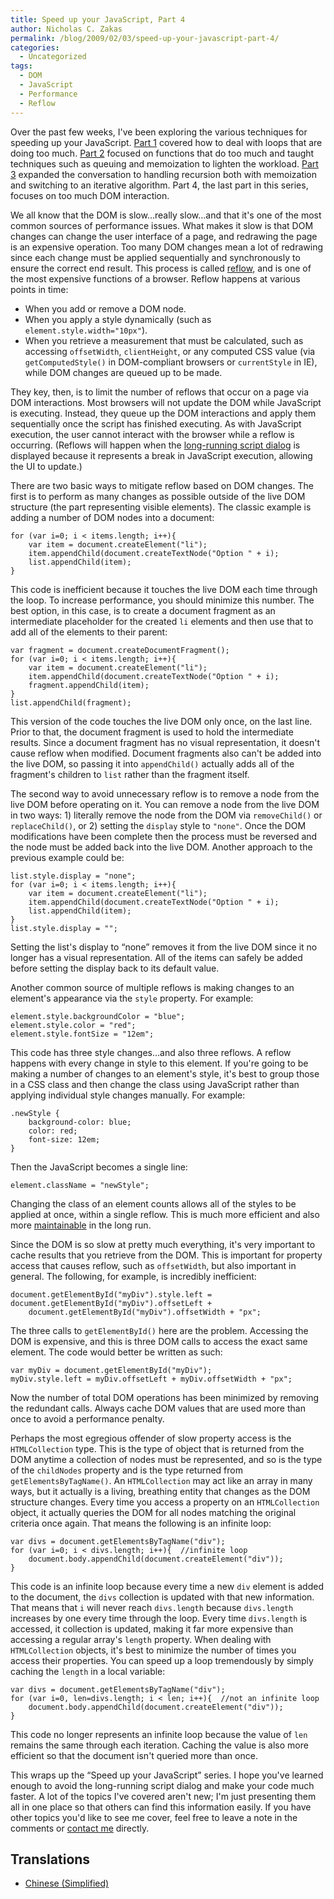```yaml
---
title: Speed up your JavaScript, Part 4
author: Nicholas C. Zakas
permalink: /blog/2009/02/03/speed-up-your-javascript-part-4/
categories:
  - Uncategorized
tags:
  - DOM
  - JavaScript
  - Performance
  - Reflow
---
```

Over the past few weeks, I've been exploring the various techniques for speeding up your JavaScript. [Part 1][1] covered how to deal with loops that are doing too much. [Part 2][2] focused on functions that do too much and taught techniques such as queuing and memoization to lighten the workload. [Part 3][3] expanded the conversation to handling recursion both with memoization and switching to an iterative algorithm. Part 4, the last part in this series, focuses on too much DOM interaction.

We all know that the DOM is slow&#8230;really slow&#8230;and that it's one of the most common sources of performance issues. What makes it slow is that DOM changes can change the user interface of a page, and redrawing the page is an expensive operation. Too many DOM changes mean a lot of redrawing since each change must be applied sequentially and synchronously to ensure the correct end result. This process is called [reflow][4], and is one of the most expensive functions of a browser. Reflow happens at various points in time:

  * When you add or remove a DOM node.
  * When you apply a style dynamically (such as `element.style.width="10px"`).
  * When you retrieve a measurement that must be calculated, such as accessing `offsetWidth`, `clientHeight`, or any computed CSS value (via `getComputedStyle()` in DOM-compliant browsers or `currentStyle` in IE), while DOM changes are queued up to be made.

They key, then, is to limit the number of reflows that occur on a page via DOM interactions. Most browsers will not update the DOM while JavaScript is executing. Instead, they queue up the DOM interactions and apply them sequentially once the script has finished executing. As with JavaScript execution, the user cannot interact with the browser while a reflow is occurring. (Reflows will happen when the [long-running script dialog][5] is displayed because it represents a break in JavaScript execution, allowing the UI to update.)

There are two basic ways to mitigate reflow based on DOM changes. The first is to perform as many changes as possible outside of the live DOM structure (the part representing visible elements). The classic example is adding a number of DOM nodes into a document:

    for (var i=0; i < items.length; i++){
        var item = document.createElement("li");
        item.appendChild(document.createTextNode("Option " + i);
        list.appendChild(item);
    }

This code is inefficient because it touches the live DOM each time through the loop. To increase performance, you should minimize this number. The best option, in this case, is to create a document fragment as an intermediate placeholder for the created `li` elements and then use that to add all of the elements to their parent:

    var fragment = document.createDocumentFragment();
    for (var i=0; i < items.length; i++){
        var item = document.createElement("li");
        item.appendChild(document.createTextNode("Option " + i);
        fragment.appendChild(item);
    }
    list.appendChild(fragment);

This version of the code touches the live DOM only once, on the last line. Prior to that, the document fragment is used to hold the intermediate results. Since a document fragment has no visual representation, it doesn't cause reflow when modified. Document fragments also can't be added into the live DOM, so passing it into `appendChild()` actually adds all of the fragment's children to `list` rather than the fragment itself.

The second way to avoid unnecessary reflow is to remove a node from the live DOM before operating on it. You can remove a node from the live DOM in two ways: 1) literally remove the node from the DOM via `removeChild()` or `replaceChild()`, or 2) setting the `display` style to `"none"`. Once the DOM modifications have been complete then the process must be reversed and the node must be added back into the live DOM. Another approach to the previous example could be:

    list.style.display = "none";
    for (var i=0; i < items.length; i++){
        var item = document.createElement("li");
        item.appendChild(document.createTextNode("Option " + i);
        list.appendChild(item);
    }
    list.style.display = "";

Setting the list's display to &#8220;none&#8221; removes it from the live DOM since it no longer has a visual representation. All of the items can safely be added before setting the display back to its default value.

Another common source of multiple reflows is making changes to an element's appearance via the `style` property. For example:

    element.style.backgroundColor = "blue";
    element.style.color = "red";
    element.style.fontSize = "12em";

This code has three style changes&#8230;and also three reflows. A reflow happens with every change in style to this element. If you're going to be making a number of changes to an element's style, it's best to group those in a CSS class and then change the class using JavaScript rather than applying individual style changes manually. For example:

    .newStyle {
        background-color: blue;
        color: red;
        font-size: 12em;
    }

Then the JavaScript becomes a single line:

    element.className = "newStyle";

Changing the class of an element counts allows all of the styles to be applied at once, within a single reflow. This is much more efficient and also more [maintainable][6] in the long run.

Since the DOM is so slow at pretty much everything, it's very important to cache results that you retrieve from the DOM. This is important for property access that causes reflow, such as `offsetWidth`, but also important in general. The following, for example, is incredibly inefficient:

    document.getElementById("myDiv").style.left = document.getElementById("myDiv").offsetLeft +
        document.getElementById("myDiv").offsetWidth + "px";
    

The three calls to `getElementById()` here are the problem. Accessing the DOM is expensive, and this is three DOM calls to access the exact same element. The code would better be written as such:

    var myDiv = document.getElementById("myDiv");
    myDiv.style.left = myDiv.offsetLeft + myDiv.offsetWidth + "px";

Now the number of total DOM operations has been minimized by removing the redundant calls. Always cache DOM values that are used more than once to avoid a performance penalty.

Perhaps the most egregious offender of slow property access is the `HTMLCollection` type. This is the type of object that is returned from the DOM anytime a collection of nodes must be represented, and so is the type of the `childNodes` property and is the type returned from `getElementsByTagName()`. An `HTMLCollection` may act like an array in many ways, but it actually is a living, breathing entity that changes as the DOM structure changes. Every time you access a property on an `HTMLCollection` object, it actually queries the DOM for all nodes matching the original criteria once again. That means the following is an infinite loop:

    var divs = document.getElementsByTagName("div");
    for (var i=0; i < divs.length; i++){  //infinite loop
        document.body.appendChild(document.createElement("div"));
    }

This code is an infinite loop because every time a new `div` element is added to the document, the `divs` collection is updated with that new information. That means that `i` will never reach `divs.length` because `divs.length` increases by one every time through the loop. Every time `divs.length` is accessed, it collection is updated, making it far more expensive than accessing a regular array's `length` property. When dealing with `HTMLCollection` objects, it's best to minimize the number of times you access their properties. You can speed up a loop tremendously by simply caching the `length` in a local variable:

    var divs = document.getElementsByTagName("div");
    for (var i=0, len=divs.length; i < len; i++){  //not an infinite loop
        document.body.appendChild(document.createElement("div"));
    }

This code no longer represents an infinite loop because the value of `len` remains the same through each iteration. Caching the value is also more efficient so that the document isn't queried more than once.

This wraps up the &#8220;Speed up your JavaScript&#8221; series. I hope you've learned enough to avoid the long-running script dialog and make your code much faster. A lot of the topics I've covered aren't new; I'm just presenting them all in one place so that others can find this information easily. If you have other topics you'd like to see me cover, feel free to leave a note in the comments or [contact me][7] directly.

## Translations

  * [Chinese (Simplified)][8][  
    ][8]

 [1]: {{site.url}}/blog/2009/01/13/speed-up-your-javascript-part-1/
 [2]: {{site.url}}/blog/2009/01/20/speed-up-your-javascript-part-2/
 [3]: {{site.url}}/blog/2009/01/27/speed-up-your-javascript-part-3/
 [4]: http://dev.opera.com/articles/view/efficient-javascript/?page=3#reflow
 [5]: {{site.url}}/blog/2009/01/05/what-determines-that-a-script-is-long-running/
 [6]: http://video.yahoo.com/watch/568351/2820297
 [7]: {{site.url}}/contact/
 [8]: http://cuimingda.com/2009/02/speed-up-your-javascript-part-4.html
